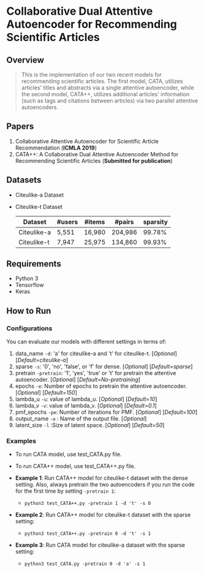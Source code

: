 

# Collaborative Dual Attentive Autoencoder for Recommending Scientific Articles

## Overview
> This is the implementation of our two recent models for recommending scientific articles. The first model, CATA, utilizes articles’ titles and abstracts via a single attentive autoencoder, while the second model, CATA++, utilizes additional articles' information (such as tags and citations between articles) via two parallel attentive autoencoders. 

## Papers
1. Collaborative Attentive Autoencoder for Scientific Article Recommendation (**ICMLA 2019**)
2. CATA++: A Collaborative Dual Attentive Autoencoder Method for Recommending Scientific Articles (**Submitted for publication**)

## Datasets
- Citeulike-a Dataset
- Citeulike-t Dataset

  | Dataset	  | #users	| #items | #pairs | sparsity 	 |
  | --------	 | ---		| ---	 | --- 		  | ---	 |
  | Citeulike-a| 5,551	| 16,980	 | 204,986  | 99.78% |
  | Citeulike-t| 7,947	| 25,975	 | 134,860	| 99.93% |
  
## Requirements
- Python 3
- Tensorflow
- Keras

## How to Run

### Configurations
You can evaluate our models with different settings in terms of:
1. data_name `-d`: 'a' for citeulike-a and 't' for citeulike-t. [*Optional*] [*Default=citeulike-a*]
2. sparse `-s`: '0', 'no', 'false', or 'f' for dense. [*Optional*] [*Default=sparse*]
3. pretrain `-pretrain`: '1', 'yes', 'true' or 't' for pretrain the attentive autoencoder. [*Optional*] [*Default=No-pretraining*]
4. epochs `-e`: Number of epochs to pretrain the attentive autoencoder. [*Optional*] [*Default=150*]
5. lambda_u `-u`: value of lambda_u. [*Optional*] [*Default=10*] 
6. lambda_v `-v`: value of lambda_v. [*Optional*] [*Default=0.1*]
7. pmf_epochs `-pe`: Number of iterations for PMF. [*Optional*] [*Default=100*]
8. output_name `-o` : Name of the output file. [*Optional*]
9. latent_size `-l` :Size of latent space. [*Optional*] [*Default=50*]

### Examples
- To run CATA model, use test_CATA.py file.
- To run CATA++ model, use test_CATA++.py file.

- **Example 1**: Run CATA++ model for citeulike-t dataset with the dense setting. Also, always pretrain the two autoencoders if you run the code for the first time by setting `-pretrain 1`:
	- `python3 test_CATA++.py -pretrain 1 -d 't' -s 0`
- **Example 2**: Run CATA++ model for citeulike-t dataset with the sparse setting:
	- `python3 test_CATA++.py -pretrain 0 -d 't' -s 1`
- **Example 3**: Run CATA model for citeulike-a dataset with the sparse setting:
	- `python3 test_CATA.py -pretrain 0 -d 'a' -s 1`

